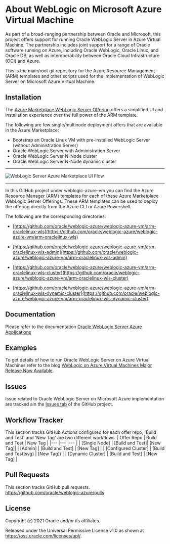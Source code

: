 # About WebLogic on Microsoft Azure Virtual Machine

As part of a broad-ranging partnership between Oracle and Microsoft, this project offers support for running Oracle WebLogic Server in Azure Virtual Machine. The partnership includes joint support for a range of Oracle software running on Azure, including Oracle WebLogic, Oracle Linux, and Oracle DB, as well as interoperability between Oracle Cloud Infrastructure (OCI) and Azure. 

This is the main/root git repository for the Azure Resource Management (ARM) templates and other scripts used for the implementation of WebLogic Server on Microsoft Azure Virtual Machine.

## Installation

The [Azure Marketplace WebLogic Server Offering](https://azuremarketplace.microsoft.com/en-us/marketplace/apps?search=WebLogic) offers a simplified UI and installation experience over the full power of the ARM template.

The following are few single/multinode deployment offers that are available in the Azure Marketplace:

- Bootstrap an Oracle Linux VM with pre-installed WebLogic Server (without Administration Server)
- Oracle WebLogic Server with Administration Server
- Oracle WebLogic Server N-Node cluster
- Oracle WebLogic Server N-Node dynamic cluster

---

![WebLogic Server Azure Marketplace UI Flow](weblogic-azure-vm/arm-oraclelinux-wls/images/wls-on-azure.gif)

---

In this GitHub project under weblogic-azure-vm you can find the Azure Resource Manager (ARM) templates for each of these Azure Marketplace WebLogic Server Offerings.  These ARM templates can be used to deploy the offering directly from the Azure CLI or Azure Powershell.

The following are the corresponding directories:

- [https://github.com/oracle/weblogic-azure/weblogic-azure-vm/arm-oraclelinux-wls](https://github.com/oracle/weblogic-azure/weblogic-azure-vm/arm-oraclelinux-wls)

- [https://github.com/oracle/weblogic-azure/weblogic-azure-vm/arm-oraclelinux-wls-admin](https://github.com/oracle/weblogic-azure/weblogic-azure-vm/arm-oraclelinux-wls-admin)

- [https://github.com/oracle/weblogic-azure/weblogic-azure-vm/arm-oraclelinux-wls-cluster](https://github.com/oracle/weblogic-azure/weblogic-azure-vm/arm-oraclelinux-wls-cluster)

- [https://github.com/oracle/weblogic-azure/weblogic-azure-vm/arm-oraclelinux-wls-dynamic-cluster](https://github.com/oracle/weblogic-azure/weblogic-azure-vm/arm-oraclelinux-wls-dynamic-cluster)

## Documentation

Please refer to the documentation [Oracle WebLogic Server Azure Applications](https://docs.oracle.com/en/middleware/standalone/weblogic-server/wlazu/get-started-oracle-weblogic-server-microsoft-azure-iaas.html#GUID-E0B24A45-F496-4509-858E-103F5EBF67A7)

## Examples

To get details of how to run Oracle WebLogic Server on Azure Virtual Machines refer to the blog [WebLogic on Azure Virtual Machines Major Release Now Available](https://blogs.oracle.com/weblogicserver/weblogic-on-azure-virtual-machines-major-release-now-available).

## Issues

Issue related to Oracle WebLogic Server on Microsoft Azure implementation are tracked ain the [Issues tab](https://github.com/oracle/weblogic-azure/issues) of the GitHub project.

## Workflow Tracker

This section tracks GitHub Actions configured for each offer repo, 'Build and Test' and 'New Tag' are two different workflows.
|  Offer Repo  |   Build and Test | New Tag |
|--- |--- |--- |
| [Single Node] | [Build and Test]| [New Tag]|
| [Admin]  | [Build and Test] | [New Tag] |
| [Configured Cluster]  | [Build and Test]svg) | [New Tag]) |
| [Dynamic Cluster] |  [Build and Test] | [New Tag] |

## Pull Requests

This section tracks GitHub pull requests.
https://github.com/oracle/weblogic-azure/pulls

## License

Copyright (c) 2021 Oracle and/or its affiliates.

Released under the Universal Permissive License v1.0 as shown at
<https://oss.oracle.com/licenses/upl/>.
